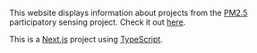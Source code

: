This website displays information about projects from the [PM2.5](https://pm25.lass-net.org/) participatory sensing project. Check it out [here](http://next-js-display-projects.vercel.app/).

This is a [Next.js](https://nextjs.org/) project using [TypeScript](https://www.typescriptlang.org/).